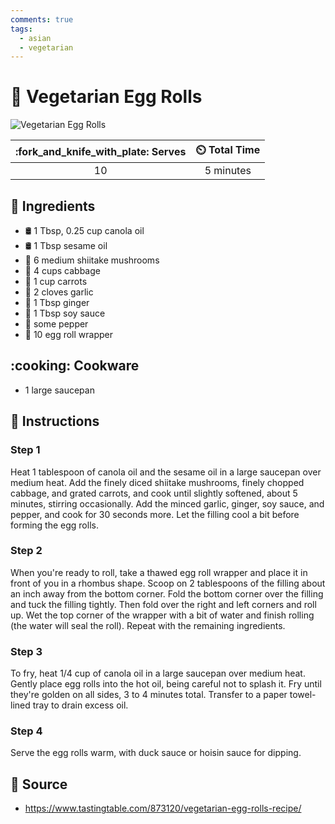 ```yaml
---
comments: true
tags:
  - asian
  - vegetarian
---
```

# :burrito: Vegetarian Egg Rolls

![Vegetarian Egg Rolls](../assets/images/vegetarian-egg-rolls.png)

| :fork_and_knife_with_plate: Serves | :timer_clock: Total Time |
|:----------------------------------:|:-----------------------: |
| 10 | 5 minutes |

## :salt: Ingredients

- :oil_drum: 1 Tbsp, 0.25 cup canola oil
- :oil_drum: 1 Tbsp sesame oil
- :mushroom: 6 medium shiitake mushrooms
- :leafy_green: 4 cups cabbage
- :carrot: 1 cup carrots
- :garlic: 2 cloves garlic
- :sweet_potato: 1 Tbsp ginger
- :sake: 1 Tbsp soy sauce
- :salt: some pepper
- :egg: 10 egg roll wrapper

## :cooking: Cookware

- 1 large saucepan

## :pencil: Instructions

### Step 1

Heat 1 tablespoon of canola oil and the sesame oil in a large saucepan over medium heat. Add the finely diced shiitake
mushrooms, finely chopped cabbage, and grated carrots, and cook until slightly softened, about 5 minutes, stirring
occasionally. Add the minced garlic, ginger, soy sauce, and pepper, and cook for 30 seconds more. Let the filling cool a
bit before forming the egg rolls.

### Step 2

When you're ready to roll, take a thawed egg roll wrapper and place it in front of you in a rhombus shape. Scoop on 2
tablespoons of the filling about an inch away from the bottom corner. Fold the bottom corner over the filling and tuck
the filling tightly. Then fold over the right and left corners and roll up. Wet the top corner of the wrapper with a bit
of water and finish rolling (the water will seal the roll). Repeat with the remaining ingredients.

### Step 3

To fry, heat 1/4 cup of canola oil in a large saucepan over medium heat. Gently place egg rolls into the hot oil, being
careful not to splash it. Fry until they're golden on all sides, 3 to 4 minutes total. Transfer to a paper towel-lined
tray to drain excess oil.

### Step 4

Serve the egg rolls warm, with duck sauce or hoisin sauce for dipping.

## :link: Source

- <https://www.tastingtable.com/873120/vegetarian-egg-rolls-recipe/>
